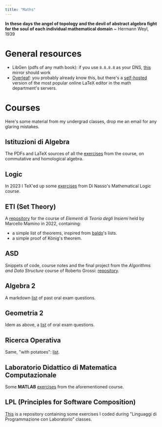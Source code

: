 ```yaml
---
title: "Maths"
---
```


__In these days the angel of topology and the devil of abstract algebra fight for the soul of each individual mathematical domain__
~ Hermann Weyl, 1939

# General resources

- LibGen (pdfs of any math book): if you use `8.8.8.8` as your DNS, [this](https://libgen.rs) mirror should work
- [Overleaf](https://overleaf.com): you probably already know this, but there's a [self-hosted](https://tex.dm.unipi.it/) version of the most popular online LaTeX editor in the
  math department's servers.

# Courses

Here's some material from my undergrad classes, drop me an email for any glaring mistakes.

## Istituzioni di Algebra

The PDFs and LaTeX sources of all the [exercises](https://github.com/BachoSeven/esercizi-istalg) from the course, on commutative and homological algebra.

## Logic

In 2023 I TeX'ed up some [exercises](https://github.com/BachoSeven/esercizi-logica) from Di Nasso's Mathematical Logic course.

## ETI (Set Theory)

A [repository](https://github.com/BachoSeven/eti) for the course of _Elementi di Teoria degli Insiemi_ held by Marcello Mamino in 2022, containing:

- a simple list of theorems, inspired from
[baldo](https://poisson.phc.dm.unipi.it/~baldino)'s lists.
- a simple proof of König's theorem.

## ASD

Snippets of code, course notes and the final project from the _Algorithms and Data Structure_ course of Roberto Grossi: [repository](https://github.com/BachoSeven/asd).

## Algebra 2

A markdown [list](orali-alg2) of past oral exam questions.

## Geometria 2

Idem as above, a [list](orali-g2) of oral exam questions.

## Ricerca Operativa

Same, "with potatoes": [list](orali-ro).

## Laboratorio Didattico di Matematica Computazionale

Some **MATLAB** [exercises](https://github.com/BachoSeven/labdidcomp) from the aforementioned course.

## LPL (Principles for Software Composition)

[This](https://git.phc.dm.unipi.it/BachoSeven/labLPL) is a repository containing some exercises I coded during "Linguaggi di Programmazione con Laboratorio" classes.
